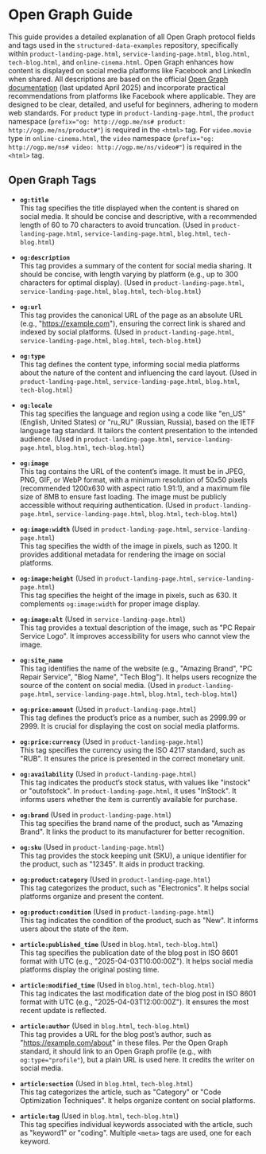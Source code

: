 # Open Graph Guide

This guide provides a detailed explanation of all Open Graph protocol fields and tags used in the `structured-data-examples` repository, specifically within `product-landing-page.html`, `service-landing-page.html`, `blog.html`, `tech-blog.html`, and `online-cinema.html`. Open Graph enhances how content is displayed on social media platforms like Facebook and LinkedIn when shared. All descriptions are based on the official [Open Graph documentation](https://ogp.me) (last updated April 2025) and incorporate practical recommendations from platforms like Facebook where applicable. They are designed to be clear, detailed, and useful for beginners, adhering to modern web standards. For `product` type in `product-landing-page.html`, the `product` namespace (`prefix="og: http://ogp.me/ns# product: http://ogp.me/ns/product#"`) is required in the `<html>` tag. For `video.movie` type in `online-cinema.html`, the `video` namespace (`prefix="og: http://ogp.me/ns# video: http://ogp.me/ns/video#"`) is required in the `<html>` tag.

## Open Graph Tags

- **`og:title`**  
  This tag specifies the title displayed when the content is shared on social media. It should be concise and descriptive, with a recommended length of 60 to 70 characters to avoid truncation. (Used in `product-landing-page.html`, `service-landing-page.html`, `blog.html`, `tech-blog.html`)

- **`og:description`**  
  This tag provides a summary of the content for social media sharing. It should be concise, with length varying by platform (e.g., up to 300 characters for optimal display). (Used in `product-landing-page.html`, `service-landing-page.html`, `blog.html`, `tech-blog.html`)

- **`og:url`**  
  This tag provides the canonical URL of the page as an absolute URL (e.g., "https://example.com"), ensuring the correct link is shared and indexed by social platforms. (Used in `product-landing-page.html`, `service-landing-page.html`, `blog.html`, `tech-blog.html`)

- **`og:type`**  
  This tag defines the content type, informing social media platforms about the nature of the content and influencing the card layout. (Used in `product-landing-page.html`, `service-landing-page.html`, `blog.html`, `tech-blog.html`)

- **`og:locale`**  
  This tag specifies the language and region using a code like "en_US" (English, United States) or "ru_RU" (Russian, Russia), based on the IETF language tag standard. It tailors the content presentation to the intended audience. (Used in `product-landing-page.html`, `service-landing-page.html`, `blog.html`, `tech-blog.html`)

- **`og:image`**  
  This tag contains the URL of the content’s image. It must be in JPEG, PNG, GIF, or WebP format, with a minimum resolution of 50x50 pixels (recommended 1200x630 with aspect ratio 1.91:1), and a maximum file size of 8MB to ensure fast loading. The image must be publicly accessible without requiring authentication. (Used in `product-landing-page.html`, `service-landing-page.html`, `blog.html`, `tech-blog.html`)

- **`og:image:width`** (Used in `product-landing-page.html`, `service-landing-page.html`)  
  This tag specifies the width of the image in pixels, such as 1200. It provides additional metadata for rendering the image on social platforms.

- **`og:image:height`** (Used in `product-landing-page.html`, `service-landing-page.html`)  
  This tag specifies the height of the image in pixels, such as 630. It complements `og:image:width` for proper image display.

- **`og:image:alt`** (Used in `service-landing-page.html`)  
  This tag provides a textual description of the image, such as "PC Repair Service Logo". It improves accessibility for users who cannot view the image.

- **`og:site_name`**  
  This tag identifies the name of the website (e.g., "Amazing Brand", "PC Repair Service", "Blog Name", "Tech Blog"). It helps users recognize the source of the content on social media. (Used in `product-landing-page.html`, `service-landing-page.html`, `blog.html`, `tech-blog.html`)

- **`og:price:amount`** (Used in `product-landing-page.html`)  
  This tag defines the product’s price as a number, such as 2999.99 or 2999. It is crucial for displaying the cost on social media platforms.

- **`og:price:currency`** (Used in `product-landing-page.html`)  
  This tag specifies the currency using the ISO 4217 standard, such as "RUB". It ensures the price is presented in the correct monetary unit.

- **`og:availability`** (Used in `product-landing-page.html`)  
  This tag indicates the product’s stock status, with values like "instock" or "outofstock". In `product-landing-page.html`, it uses "InStock". It informs users whether the item is currently available for purchase.

- **`og:brand`** (Used in `product-landing-page.html`)  
  This tag specifies the brand name of the product, such as "Amazing Brand". It links the product to its manufacturer for better recognition.

- **`og:sku`** (Used in `product-landing-page.html`)  
  This tag provides the stock keeping unit (SKU), a unique identifier for the product, such as "12345". It aids in product tracking.

- **`og:product:category`** (Used in `product-landing-page.html`)  
  This tag categorizes the product, such as "Electronics". It helps social platforms organize and present the content.

- **`og:product:condition`** (Used in `product-landing-page.html`)  
  This tag indicates the condition of the product, such as "New". It informs users about the state of the item.

- **`article:published_time`** (Used in `blog.html`, `tech-blog.html`)  
  This tag specifies the publication date of the blog post in ISO 8601 format with UTC (e.g., "2025-04-03T10:00:00Z"). It helps social media platforms display the original posting time.

- **`article:modified_time`** (Used in `blog.html`, `tech-blog.html`)  
  This tag indicates the last modification date of the blog post in ISO 8601 format with UTC (e.g., "2025-04-03T12:00:00Z"). It ensures the most recent update is reflected.

- **`article:author`** (Used in `blog.html`, `tech-blog.html`)  
  This tag provides a URL for the blog post’s author, such as "https://example.com/about" in these files. Per the Open Graph standard, it should link to an Open Graph profile (e.g., with `og:type="profile"`), but a plain URL is used here. It credits the writer on social media.

- **`article:section`** (Used in `blog.html`, `tech-blog.html`)  
  This tag categorizes the article, such as "Category" or "Code Optimization Techniques". It helps organize content on social platforms.

- **`article:tag`** (Used in `blog.html`, `tech-blog.html`)  
  This tag specifies individual keywords associated with the article, such as "keyword1" or "coding". Multiple `<meta>` tags are used, one for each keyword.